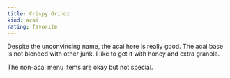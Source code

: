 ```yaml
---
title: Crispy Grindz
kind: acai
rating: favorite
---
```

Despite the unconvincing name, the acai here is really good. The acai base is not blended with other junk. I like to get it with honey and extra granola.

The non-acai menu items are okay but not special.
